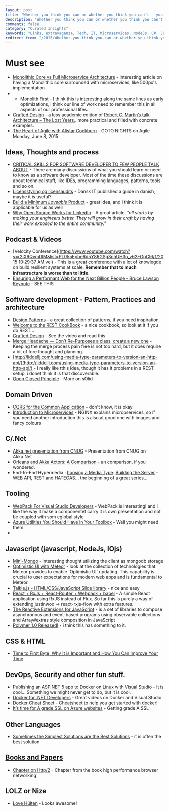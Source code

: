 ```yaml
---
layout: post
title: "Whether you think you can or whether you think you can't - you are right."
description: "Whether you think you can or whether you think you can't - you are right."
comments: false
category: "Curated Insights"
keywords: "Links, extravaganza, Tech, IT, Microservices, NodeJs, C#, Javascript, Solution architecture"
redirect_from: "/2015/Whether-you-think-you-can-or-whether-you-think-you-cant--you-are-right/"
---
```


#  Must see #
 * [Monolithic Core vs Full Microservice Architecture](http://java.dzone.com/articles/monolithic-core-vs-full) - interesting article on having a Monolithic core surrounded with microservices, like 500px's implementation
 * * [Monolith First](http://martinfowler.com/bliki/MonolithFirst.html) - I think this is interesting along the same lines as early optimizations, i think our line of work need to remember this in all aspects of our professional lifes. 
 * [Crafted Design](https://vimeo.com/101106002) - a less academic edition of [Robert C. Martin’s talk Architecture – The Lost Years.](http://blog.codefx.org/design/architecture/architecture-lost-years/). more practical and filled with concrete examples.
 * [The Heart of Agile with Alistar Cockburn](http://www.meetup.com/GOTO-Nights-Meetup/events/222986532/?a=ea1_grp&rv=ea1&_af=event&_af_eid=222986532) - GOTO NIGHTS on Agile Monday, June 8, 2015

##  Ideas, Thoughts and process ##
 * [CRITICAL SKILLS FOR SOFTWARE DEVELOPER TO FEW PEOPLE TALK ABOUT](http://blog.schauderhaft.de/2015/05/31/critical-skills-for-software-developer-to-few-people-talk-about) - There are many discussions of what you should learn or need to know as a software developer. Most of the time these discussions are about technical stuff, like IDEs, programming languages, patterns, tools and so on.
 *  [Licensstyring og licensaudits](http://dit.dk/Nyt_fra_DIT/Nyheder/~/media/Files/Publikationer/Gratis_publikationer/Licensvejledning_final_web.ashx) - Dansk IT published a guide in danish, maybe it is useful?
 * [Build a Minimum *Loveable* Product](https://pichsenmeister.com/build-a-minimum-lovable-product/) - great idea, and i think it is applicable for us as well
 * [Why Open Source Works for LinkedIn](http://engineering.linkedin.com/open-source/why-open-source-works-linkedin) - A great article, *"all starts by making your engineers better. They will grow in their craft by having their work exposed to the entire community."*
 
##  Podcast & Videos ##
 * [Velocity Conference](https://www.youtube.com/watch?v=r2IX9QvmDIM&list=PL055Epbe6d5Y86GSg3nhUH3o_v62FGpCI6/1/2015 10:29:37 AM vel) - This is a great conference with a lot of knowlegde on build resilient systems at scale, **Remember that to much infrastructure is worse than to little**.
 * [Ensuring a Performant Web for the Next Billion People - Bruce Lawson Keynote](https://www.youtube.com/watch?v=BHO70H9tvqo&list=PL055Epbe6d5Y86GSg3nhUH3o_v62FGpCI&index=14) - SEE THIS

##  Software development - Pattern, Practices and architecture ##
  * [Design Patterns](http://www.dofactory.com/net/design-patterns) - a great collection of patterns, if you need inspiration.
  * [Welcome to the REST CookBook](http://restcookbook.com/) - a nice cookbook, so look at it if you do REST...
  * [Crafted Design](http://java.dzone.com/articles/impulse-crafted-design) - See the video and read this
  * [Merge Headache — Don’t Re-Purposes a class, create a new one](http://codebetter.com/derikwhittaker/2015/06/01/merge-headache-dont-re-purposes-a-class-create-a-new-one/) - Keeping the merge process pain free is not too hard, but it does require a bit of fore thought and planning.
  * [http://liddellj.com/using-media-type-parameters-to-version-an-http-api/](http://liddellj.com/using-media-type-parameters-to-version-an-http-api/) - I really like tthis idea, though it has it problems in a REST setup, i donøt think it is that discoverable.
  * [Open Closed Principle](http://scrumblogmillionaire.com/2015/06/03/open-closed-principle/) - More on sOlid

##  Domain Driven ##
  * [CQRS for the Common Application](https://msdn.microsoft.com/en-us/magazine/mt147237.aspx) - don't know, it is okay
  * [Introduction to Microservices](http://nginx.com/blog/introduction-to-microservices) - NGINX explains micropservices, so if you need another introduction this is also at good one with images and fancy colours
 

##  C/.Net ##
  * [Akka.net presentation from CNUG](https://github.com/rogeralsing/Presentations/tree/master/CNUG) - Presentation from CNUG on Akka.Net
  * [Orleans and Akka Actors: A Comparison](https://github.com/akka/akka-meta/blob/master/ComparisonWithOrleans.md) - an comparison, if you wondered.
  * End-to-End Hypermedia : [hoosing a Media Type](https://lostechies.com/jimmybogard/2015/05/22/end-to-end-hypermedia-choosing-a-media-type/). [Building the Server](https://lostechies.com/jimmybogard/2015/06/03/end-to-end-hypermedia-building-the-server/) - WEB API, REST and HATEOAS... the beginning of a great series...
 
##  Tooling ##
  * [WebPack For Visual Studio Developers](http://developer.telerik.com/featured/webpack-for-visual-studio-developers/) - WebPack is interesting! and i like the way it make a componentet carry it is own presentation and not be coupled with som eglobal style
  * [Azure Utilities You Should Have In Your Toolbox](http://java.dzone.com/articles/azure-utilities-you-should) - Well you might need them
  * 
  
##  Javascript (javascript, NodeJs, IOjs) ##
  * [Mini-Mongo](https://github.com/meteor/meteor/tree/devel/packages/minimongo) - interesting thought utilizing the client as mongodb storage
  * [Optimistic UI with Meteor](http://info.meteor.com/blog/optimistic-ui-with-meteor-latency-compensation) - look at the collection of technologies that Meteor provides to enable 'Optimistic UI' updating. This capability is crucial to user expectations for modern web apps and is fundamental to Meteor.
  * [Talkie.js - HTML/CSS/JavaScript Slide library](https://github.com/ahomu/Talkie) - nice and easy
  * [React + RxJs + React-Router + Webpack + babel](https://github.com/Cmdv/React-RxJS) - A simple React application using RxJS instead of Flux. So far this is purely a way of extending justinwoo -> react-rxjs-flow with extra features.
  * [The Reactive Extensions for JavaScript](https://github.com/Reactive-Extensions/RxJS/blob/master/readme.md) - is a set of libraries to compose asynchronous and event-based programs using observable collections and Array#extras style composition in JavaScript
  * [Polymer 1.0 Released!](http://googledevelopers.blogspot.co.uk/2015/05/polymer-10-released.html) - i think this has something to it.

##  CSS & HTML ##
 * [Time to First Byte, Why It is Important and How You Can Improve Your Time](http://www.love2dev.com/#!article/Time-to-First-Byte-Why-It-is-Important-and-How-You-Can-Improve-Your-Time)


##  DevOps, Security and other fun stuff. ##
  * [Publishing an ASP.NET 5 app to Docker on Linux with Visual Studio](http://www.hanselman.com/blog/PublishingAnASPNET5AppToDockerOnLinuxWithVisualStudio.aspx) - It is cool... Something we might never get to do, but it is cool.
  * [Docker for .NET Developers](http://channel9.msdn.com/Series/Docker-for-NET-Developers) - Great videos on Docker and Visual Studio
  * [Docker Cheat Sheet](https://github.com/wsargent/docker-cheat-sheet) - Cheatsheet to help you get started with docker!
  * [It’s time for A grade SSL on Azure websites](http://www.troyhunt.com/2015/06/its-time-for-grade-ssl-on-azure-websites.html) - Getting grade A SSL

##  Other Languages ##
  * [Sometimes the Simplest Solutions are the Best Solutions](http://java.dzone.com/articles/sometimes-simplest-solutions) - it is often the best solution

##  [Books and Papers]() ##
 * [Chapter on Http/2](http://chimera.labs.oreilly.com/books/1230000000545/ch12.html) - Chapter from the book high performance browser networking

##  LOLZ or Nize ##
 * [Love Hülten](http://www.lovehulten.com/) - Looks awesome!

 